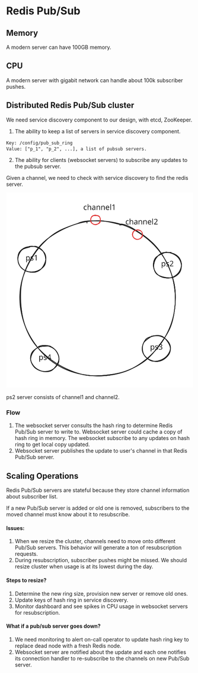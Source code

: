 # Redis Pub/Sub

## Memory

A modern server can have 100GB memory.

## CPU

A modern server with gigabit network can handle about 100k subscriber pushes.

## Distributed Redis Pub/Sub cluster

We need service discovery component to our design, with etcd, ZooKeeper.&#x20;

1. The ability to keep a list of servers in service discovery component.

```
Key: /config/pub_sub_ring
Value: ["p_1", "p_2", ...], a list of pubsub servers.
```

2. The ability for clients (websocket servers) to subscribe any updates to the pubsub server.

Given a channel, we need to check with service discovery to find the redis server.

<img src="../../.gitbook/assets/file.excalidraw (1) (1).svg" alt="" class="gitbook-drawing">

ps2 server consists of channel1 and channel2.

### Flow

1. The websocket server consults the hash ring to determine Redis Pub/Sub server to write to. Websocket server could cache a copy of hash ring in memory. The websocket subscribe to any updates on hash ring to get local copy updated.
2. Websocket server publishes the update to user's channel in that Redis Pub/Sub server.

## Scaling Operations

Redis Pub/Sub servers are stateful because they store channel information about subscriber list.

If a new Pub/Sub server is added or old one is removed, subscribers to the moved channel must know about it to resubscribe.

#### Issues:

1. When we resize the cluster, channels need to move onto different Pub/Sub servers. This behavior will generate a ton of resubscription requests.
2. During resubscription, subscriber pushes might be missed.  We should resize cluster when usage is at its lowest during the day.

#### Steps to resize?

1. Determine the new ring size, provision new server or remove old ones.
2. Update keys of hash ring in service discovery.
3. Monitor dashboard and see spikes in CPU usage in websocket servers for resubscription.

#### What if a pub/sub server goes down?

1. We need monitoring to alert on-call operator to update hash ring key to replace dead node with a fresh Redis node.&#x20;
2. Websocket server are notified about the update and each one notifies its connection handler to re-subscribe to the channels on new Pub/Sub server.
